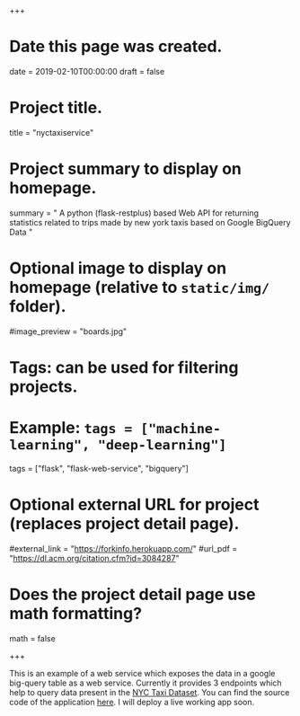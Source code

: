+++
# Date this page was created.
date = 2019-02-10T00:00:00
draft = false



# Project title.
title = "nyctaxiservice"

# Project summary to display on homepage.
summary = " A python (flask-restplus) based Web API for returning statistics related to trips made by new york taxis based on Google BigQuery Data "



# Optional image to display on homepage (relative to `static/img/` folder).
#image_preview = "boards.jpg"

# Tags: can be used for filtering projects.
# Example: `tags = ["machine-learning", "deep-learning"]`
tags = ["flask", "flask-web-service", "bigquery"]

# Optional external URL for project (replaces project detail page).
#external_link = "https://forkinfo.herokuapp.com/"
#url_pdf = "https://dl.acm.org/citation.cfm?id=3084287"


# Does the project detail page use math formatting?
math = false



+++

This is an example of a web service which exposes the data in a google big-query table as a web service. Currently it provides 3 endpoints which help to query data present in the [NYC Taxi Dataset](https://console.cloud.google.com/marketplace/details/city-of-new-york/nyc-tlc-trips?pli=1). You can find the source code of the application [here](https://github.com/abhishek9sharma/nyctaxiserver). I will deploy a live working app soon.




